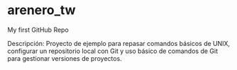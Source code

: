 # arenero_tw
My first GitHub Repo

Descripción: Proyecto de ejemplo para repasar comandos básicos de UNIX, configurar un repositorio local con Git y uso básico de comandos de Git para gestionar versiones de proyectos. 
